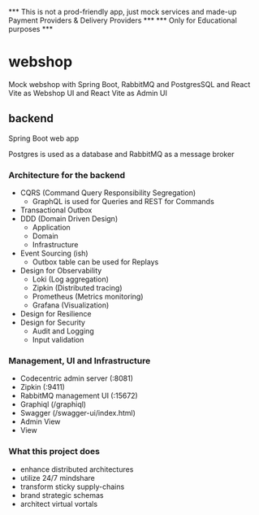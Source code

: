 *** This is not a prod-friendly app, just mock services and made-up Payment Providers & Delivery Providers  ***
*** Only for Educational purposes ***

# webshop

Mock webshop with Spring Boot, RabbitMQ and PostgresSQL and React Vite as Webshop UI and React Vite as Admin UI

## backend

Spring Boot web app

Postgres is used as a database and RabbitMQ as a message broker

### Architecture for the backend

- CQRS (Command Query Responsibility Segregation)
    - GraphQL is used for Queries and REST for Commands
- Transactional Outbox
- DDD (Domain Driven Design)
    - Application
    - Domain
    - Infrastructure
- Event Sourcing (ish)
    - Outbox table can be used for Replays
- Design for Observability
    - Loki (Log aggregation)
    - Zipkin (Distributed tracing)
    - Prometheus (Metrics monitoring)
    - Grafana (Visualization)
- Design for Resilience
- Design for Security 
  - Audit and Logging
  - Input validation

### Management, UI and Infrastructure

- Codecentric admin server (:8081)
- Zipkin (:9411)
- RabbitMQ management UI (:15672)
- Graphiql (/graphiql)
- Swagger (/swagger-ui/index.html)
- Admin View
- View

### What this project does

- enhance distributed architectures
- utilize 24/7 mindshare
- transform sticky supply-chains
- brand strategic schemas
- architect virtual vortals
